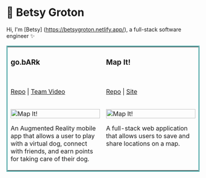 # :sunflower: Betsy Groton

Hi, I'm [Betsy] (https://betsygroton.netlify.app/), a full-stack software engineer :sparkles:

<table bordercolor="#66b2b2">
  <tr>
    <td width="33%" valign="top">
      <h3>go.bARk</h3>
        <br />
        <p><a href="https://github.com/gh-capstone-team-c/Go.bARk">Repo</a> | <a href="https://www.youtube.com/watch?v=tJig6T0Ccoc">Team Video</a></p>
        <br />
          <a href="https://www.youtube.com/watch?v=tJig6T0Ccoc">
            <img src="https://media.giphy.com/media/3OL5fgmOef37nkMSnt/giphy.gif" width="100%" alt="Map It!"/>
          </a>
        <p>An Augmented Reality mobile app that allows a user to play with a virtual dog, connect with friends, and earn points for taking care of their dog.</p>
    </td>
    <td width="33%" valign="top">
      <h3>Map It!</h3>
        <br />
        <p><a href="https://github.com/betsyg6/mapitapp">Repo</a> | <a href="https://mapitapp.herokuapp.com/">Site</a></p>
        <br />
        <a href="https://mapitapp.herokuapp.com/">
            <img src="https://media.giphy.com/media/L7hy6GV0La3AktoZwQ/giphy.gif" width="100%" alt="Map It!"/>
        </a>
        <p>A full-stack web application that allows users to save and share locations on a map.</p>
    </td>
  </tr>
</table>
